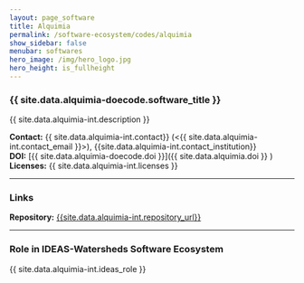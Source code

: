 ```yaml
---
layout: page_software
title: Alquimia
permalink: /software-ecosystem/codes/alquimia
show_sidebar: false
menubar: softwares
hero_image: /img/hero_logo.jpg
hero_height: is_fullheight
---
```


### {{ site.data.alquimia-doecode.software_title }} [<i class="fab fa-github"></i>]({{site.data.alquimia-int.repository_url}})

{{ site.data.alquimia-int.description }} 

**Contact:** {{ site.data.alquimia-int.contact}} (<{{ site.data.alquimia-int.contact_email }}>), {{site.data.alquimia-int.contact_institution}} <br>
**DOI:**  [{{ site.data.alquimia-doecode.doi }}]({{ site.data.alquimia.doi }} ) <br>
**Licenses:**  {{ site.data.alquimia-int.licenses }} <br>

****

### Links

**Repository:** [{{site.data.alquimia-int.repository_url}}]( {{site.data.alquimia-int.repository_url}} ) <br>

****

### Role in IDEAS-Watersheds Software Ecosystem

{{ site.data.alquimia-int.ideas_role }} 
